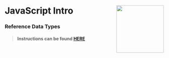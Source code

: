 # JavaScript Intro <img align="right" src="https://github.com/Learning-Fuze/prototypes_fi_part1/blob/assets/assets/images/logos/LF_LOGO.png?raw=true" width="150">
### Reference Data Types

>#### Instructions can be found <a href="http://learning-fuze.github.io/prototypes_fi_part1/#/JS-Ref-Data-Types" target="_blank">HERE</a>
